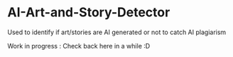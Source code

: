 # AI-Art-and-Story-Detector
Used to identify if art/stories are AI generated or not to catch AI plagiarism

Work in progress : Check back here in a while :D
